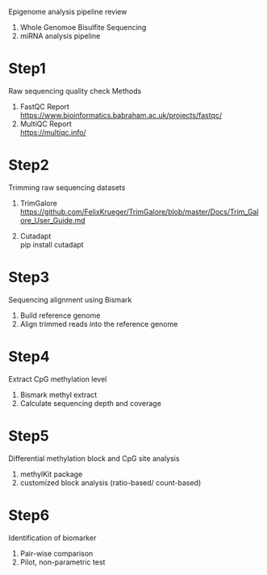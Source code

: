 Epigenome analysis pipeline review

1) Whole Genomoe Bisulfite Sequencing
2) miRNA analysis pipeline

# Step1
Raw sequencing quality check
Methods
1) FastQC Report<br>
   https://www.bioinformatics.babraham.ac.uk/projects/fastqc/
2) MultiQC Report<br>
   https://multiqc.info/

# Step2
Trimming raw sequencing datasets
1) TrimGalore<br>
   https://github.com/FelixKrueger/TrimGalore/blob/master/Docs/Trim_Galore_User_Guide.md
   
2) Cutadapt<br>
   pip install cutadapt

# Step3
Sequencing alignment using Bismark
1) Build reference genome
2) Align trimmed reads into the reference genome

# Step4
Extract CpG methylation level
1) Bismark methyl extract
2) Calculate sequencing depth and coverage

# Step5
Differential methylation block and CpG site analysis
1) methylKit package
2) customized block analysis (ratio-based/ count-based)

# Step6
Identification of biomarker
1) Pair-wise comparison
2) Pilot, non-parametric test
